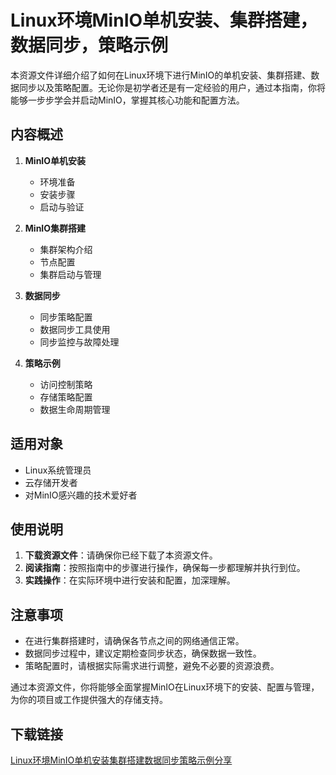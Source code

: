 # Linux环境MinIO单机安装、集群搭建，数据同步，策略示例

本资源文件详细介绍了如何在Linux环境下进行MinIO的单机安装、集群搭建、数据同步以及策略配置。无论你是初学者还是有一定经验的用户，通过本指南，你将能够一步步学会并启动MinIO，掌握其核心功能和配置方法。

## 内容概述

1. **MinIO单机安装**
   - 环境准备
   - 安装步骤
   - 启动与验证

2. **MinIO集群搭建**
   - 集群架构介绍
   - 节点配置
   - 集群启动与管理

3. **数据同步**
   - 同步策略配置
   - 数据同步工具使用
   - 同步监控与故障处理

4. **策略示例**
   - 访问控制策略
   - 存储策略配置
   - 数据生命周期管理

## 适用对象

- Linux系统管理员
- 云存储开发者
- 对MinIO感兴趣的技术爱好者

## 使用说明

1. **下载资源文件**：请确保你已经下载了本资源文件。
2. **阅读指南**：按照指南中的步骤进行操作，确保每一步都理解并执行到位。
3. **实践操作**：在实际环境中进行安装和配置，加深理解。

## 注意事项

- 在进行集群搭建时，请确保各节点之间的网络通信正常。
- 数据同步过程中，建议定期检查同步状态，确保数据一致性。
- 策略配置时，请根据实际需求进行调整，避免不必要的资源浪费。

通过本资源文件，你将能够全面掌握MinIO在Linux环境下的安装、配置与管理，为你的项目或工作提供强大的存储支持。

## 下载链接

[Linux环境MinIO单机安装集群搭建数据同步策略示例分享](https://pan.quark.cn/s/a152e32d731b)